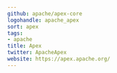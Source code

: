 ```yaml
---
github: apache/apex-core
logohandle: apache_apex
sort: apex
tags:
- apache
title: Apex
twitter: ApacheApex
website: https://apex.apache.org/
---
```


